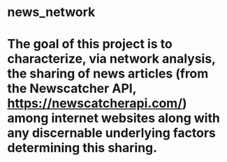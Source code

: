 # news_network
#   The goal of this project is to characterize, via network analysis, the sharing of news articles (from the Newscatcher API, https://newscatcherapi.com/) among internet websites along with any discernable underlying factors determining this sharing.
